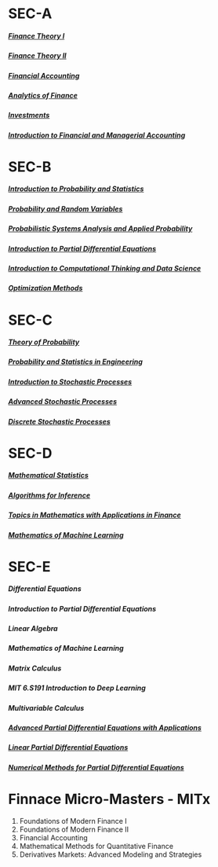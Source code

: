 # SEC-A



##### [Finance Theory I](https://ocw.mit.edu/courses/15-401-finance-theory-i-fall-2008/)

##### [Finance Theory II](https://ocw.mit.edu/courses/15-402-finance-theory-ii-spring-2003/)

##### [Financial Accounting](https://ocw.mit.edu/courses/15-511-financial-accounting-summer-2004/)

##### [Analytics of Finance](https://ocw.mit.edu/courses/15-450-analytics-of-finance-fall-2010/)

##### [Investments](https://ocw.mit.edu/courses/15-433-investments-spring-2003/)

##### [Introduction to Financial and Managerial Accounting](https://ocw.mit.edu/courses/15-501-introduction-to-financial-and-managerial-accounting-spring-2004/)



# SEC-B

##### [Introduction to Probability and Statistics](https://ocw.mit.edu/courses/18-05-introduction-to-probability-and-statistics-spring-2022/)

##### [Probability and Random Variables](https://ocw.mit.edu/courses/18-440-probability-and-random-variables-spring-2014/)

##### [Probabilistic Systems Analysis and Applied Probability](https://ocw.mit.edu/courses/6-041-probabilistic-systems-analysis-and-applied-probability-fall-2010/)

##### [Introduction to Partial Differential Equations](https://ocw.mit.edu/courses/18-152-introduction-to-partial-differential-equations-fall-2011/)

##### [Introduction to Computational Thinking and Data Science](https://ocw.mit.edu/courses/6-0002-introduction-to-computational-thinking-and-data-science-fall-2016/)

##### [Optimization Methods](https://ocw.mit.edu/courses/15-093j-optimization-methods-fall-2009/)





# SEC-C



##### [Theory of Probability](https://ocw.mit.edu/courses/18-175-theory-of-probability-spring-2014/)

##### [Probability and Statistics in Engineering](https://ocw.mit.edu/courses/1-151-probability-and-statistics-in-engineering-spring-2005/)

##### [Introduction to Stochastic Processes](https://ocw.mit.edu/courses/18-445-introduction-to-stochastic-processes-spring-2015/)

##### [Advanced Stochastic Processes](https://ocw.mit.edu/courses/15-070j-advanced-stochastic-processes-fall-2013/)

##### [Discrete Stochastic Processes](https://ocw.mit.edu/courses/6-262-discrete-stochastic-processes-spring-2011/)



# SEC-D

##### [Mathematical Statistics](https://ocw.mit.edu/courses/18-655-mathematical-statistics-spring-2016/)

##### [Algorithms for Inference](https://ocw.mit.edu/courses/6-438-algorithms-for-inference-fall-2014/)

##### [Topics in Mathematics with Applications in Finance](https://ocw.mit.edu/courses/18-s096-topics-in-mathematics-with-applications-in-finance-fall-2013/)

##### [Mathematics of Machine Learning](https://ocw.mit.edu/courses/18-657-mathematics-of-machine-learning-fall-2015/)



> 
>

# SEC-E



##### Differential Equations

##### Introduction to Partial Differential Equations

##### Linear Algebra

##### Mathematics of Machine Learning

##### Matrix Calculus

##### MIT 6.S191 Introduction to Deep Learning

##### Multivariable Calculus

##### [Advanced Partial Differential Equations with Applications](https://ocw.mit.edu/courses/18-306-advanced-partial-differential-equations-with-applications-fall-2009/)

##### [Linear Partial Differential Equations](https://ocw.mit.edu/courses/18-303-linear-partial-differential-equations-fall-2006/)

##### [Numerical Methods for Partial Differential Equations](https://ocw.mit.edu/courses/18-336-numerical-methods-for-partial-differential-equations-spring-2009/)



# Finnace Micro-Masters - MITx



1. Foundations of Modern Finance I
2. Foundations of Modern Finance II
3. Financial Accounting
4. Mathematical Methods for Quantitative Finance
5. Derivatives Markets: Advanced Modeling and Strategies

